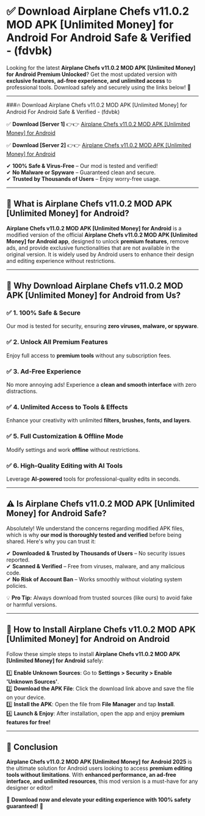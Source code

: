
# ✅ Download Airplane Chefs v11.0.2 MOD APK [Unlimited Money] for Android For Android Safe & Verified -  (fdvbk) 

Looking for the latest **Airplane Chefs v11.0.2 MOD APK [Unlimited Money] for Android Premium Unlocked**? Get the most updated version with **exclusive features, ad-free experience, and unlimited access** to professional tools. Download safely and securely using the links below! 🚀  

---

###🔥 Download Airplane Chefs v11.0.2 MOD APK [Unlimited Money] for Android For Android Safe & Verified -  (fdvbk)  

✅ **Download [Server 1]** 👉👉 [Airplane Chefs v11.0.2 MOD APK [Unlimited Money] for Android ](https://apkcomod.com?title=Airplane_Chefs_v11.0.2_MOD_APK_[Unlimited_Money]_for_Android)  

✅ **Download [Server 2]** 👉👉 [Airplane Chefs v11.0.2 MOD APK [Unlimited Money] for Android ](https://apkcomod.com?title=Airplane_Chefs_v11.0.2_MOD_APK_[Unlimited_Money]_for_Android)  

✔ **100% Safe & Virus-Free** – Our mod is tested and verified!  
✔ **No Malware or Spyware** – Guaranteed clean and secure.  
✔ **Trusted by Thousands of Users** – Enjoy worry-free usage.  

---

## 📌 What is Airplane Chefs v11.0.2 MOD APK [Unlimited Money] for Android?  

**Airplane Chefs v11.0.2 MOD APK [Unlimited Money] for Android** is a modified version of the official **Airplane Chefs v11.0.2 MOD APK [Unlimited Money] for Android app**, designed to unlock **premium features**, remove ads, and provide exclusive functionalities that are not available in the original version. It is widely used by Android users to enhance their design and editing experience without restrictions.  

---

## 🌟 Why Download Airplane Chefs v11.0.2 MOD APK [Unlimited Money] for Android from Us?  

### ✅ 1. 100% Safe & Secure  
Our mod is tested for security, ensuring **zero viruses, malware, or spyware**.  

### ✅ 2. Unlock All Premium Features  
Enjoy full access to **premium tools** without any subscription fees.  

### ✅ 3. Ad-Free Experience  
No more annoying ads! Experience a **clean and smooth interface** with zero distractions.  

### ✅ 4. Unlimited Access to Tools & Effects  
Enhance your creativity with unlimited **filters, brushes, fonts, and layers**.  

### ✅ 5. Full Customization & Offline Mode  
Modify settings and work **offline** without restrictions.  

### ✅ 6. High-Quality Editing with AI Tools  
Leverage **AI-powered** tools for professional-quality edits in seconds.  

---

## ⚠️ Is Airplane Chefs v11.0.2 MOD APK [Unlimited Money] for Android Safe?  

Absolutely! We understand the concerns regarding modified APK files, which is why **our mod is thoroughly tested and verified** before being shared. Here's why you can trust it:  

✔ **Downloaded & Trusted by Thousands of Users** – No security issues reported.  
✔ **Scanned & Verified** – Free from viruses, malware, and any malicious code.  
✔ **No Risk of Account Ban** – Works smoothly without violating system policies.  

💡 **Pro Tip:** Always download from trusted sources (like ours) to avoid fake or harmful versions.  

---

## 📲 How to Install Airplane Chefs v11.0.2 MOD APK [Unlimited Money] for Android on Android  

Follow these simple steps to install **Airplane Chefs v11.0.2 MOD APK [Unlimited Money] for Android** safely:  

1️⃣ **Enable Unknown Sources**: Go to **Settings > Security > Enable 'Unknown Sources'**.  
2️⃣ **Download the APK File**: Click the download link above and save the file on your device.  
3️⃣ **Install the APK**: Open the file from **File Manager** and tap **Install**.  
4️⃣ **Launch & Enjoy**: After installation, open the app and enjoy **premium features for free!**  

---

## 🚀 Conclusion  

**Airplane Chefs v11.0.2 MOD APK [Unlimited Money] for Android 2025** is the ultimate solution for Android users looking to access **premium editing tools without limitations**. With **enhanced performance, an ad-free interface, and unlimited resources**, this mod version is a must-have for any designer or editor!  

🔻 **Download now and elevate your editing experience with 100% safety guaranteed!** 🔻  
